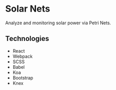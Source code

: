 # Solar Nets
Analyze and monitoring solar power via Petri Nets.

## Technologies
* React
* Webpack
* SCSS
* Babel
* Koa
* Bootstrap
* Knex
